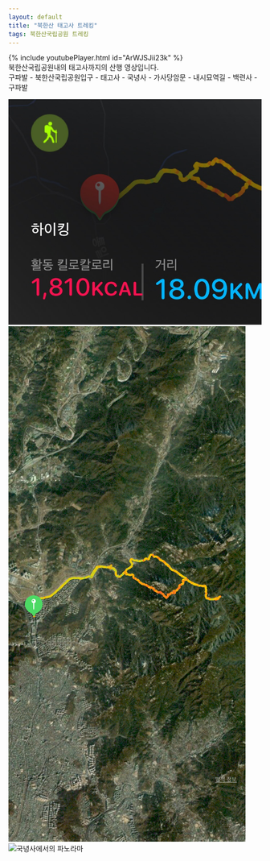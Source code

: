 ```yaml
---
layout: default
title: "북한산 태고사 트레킹"
tags: 북한산국립공원 트레킹
---
```


{% include youtubePlayer.html id="ArWJSJii23k" %}
<br/>
북한산국립공원내의 태고사까지의 산행 영상입니다.
<br/>
구파발 - 북한산국립공원입구 - 태고사 - 국녕사 - 가사당암문 - 내시묘역길 - 백련사 - 구파발
<br/>

![산행정보](/images/2021-06-19-북한산-태고사-트레킹/IMG-5743.JPG)<br/>
![산행루트](/images/2021-06-19-북한산-태고사-트레킹/IMG-5744.JPG)<br/>
![국녕사에서의 파노라마](/images/2021-06-19-북한산-태고사-트레킹/IMG-5716.jpg)<br/>
